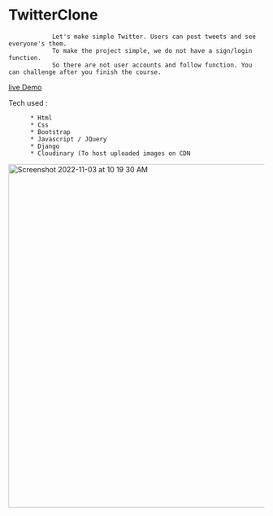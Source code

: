 # TwitterClone


                Let's make simple Twitter. Users can post tweets and see everyone's them.
                To make the project simple, we do not have a sign/login function.
                So there are not user accounts and follow function. You can challenge after you finish the course.






[live Demo](https://twitterclone-2.richielunimis.repl.co/)

Tech used :

          * Html
          * Css
          * Bootstrap
          * Javascript / JQuery
          * Django
          * Cloudinary (To host uploaded images on CDN
<img width="676" alt="Screenshot 2022-11-03 at 10 19 30 AM" src="https://user-images.githubusercontent.com/114628717/199650051-1a8aea6b-d6a1-4a40-810b-d6b618b07c46.png">
